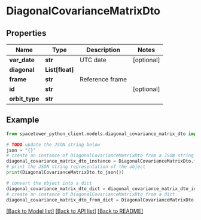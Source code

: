 # DiagonalCovarianceMatrixDto


## Properties

Name | Type | Description | Notes
------------ | ------------- | ------------- | -------------
**var_date** | **str** | UTC date | [optional] 
**diagonal** | **List[float]** |  | 
**frame** | **str** | Reference frame | 
**id** | **str** |  | [optional] 
**orbit_type** | **str** |  | 

## Example

```python
from spacetower_python_client.models.diagonal_covariance_matrix_dto import DiagonalCovarianceMatrixDto

# TODO update the JSON string below
json = "{}"
# create an instance of DiagonalCovarianceMatrixDto from a JSON string
diagonal_covariance_matrix_dto_instance = DiagonalCovarianceMatrixDto.from_json(json)
# print the JSON string representation of the object
print(DiagonalCovarianceMatrixDto.to_json())

# convert the object into a dict
diagonal_covariance_matrix_dto_dict = diagonal_covariance_matrix_dto_instance.to_dict()
# create an instance of DiagonalCovarianceMatrixDto from a dict
diagonal_covariance_matrix_dto_from_dict = DiagonalCovarianceMatrixDto.from_dict(diagonal_covariance_matrix_dto_dict)
```
[[Back to Model list]](../README.md#documentation-for-models) [[Back to API list]](../README.md#documentation-for-api-endpoints) [[Back to README]](../README.md)



